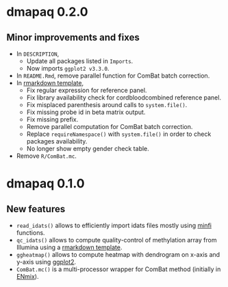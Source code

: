 # dmapaq 0.2.0

## Minor improvements and fixes

* In `DESCRIPTION`, 
  + Update all packages listed in `Imports`.
  + Now imports `ggplot2 v3.3.0`.
* In `README.Rmd`, remove parallel function for ComBat batch correction.
* In [rmarkdown template](inst/rmarkdown/templates/qc_idats/skeleton/skeleton.Rmd),
    + Fix regular expression for reference panel.
    + Fix library availability check for cordbloodcombined reference panel.
    + Fix misplaced parenthesis around calls to `system.file()`.
    + Fix missing probe id in beta matrix output.
    + Fix missing prefix.
    + Remove parallel computation for ComBat batch correction.
    + Replace `requireNamespace()` with `system.file()` in order to check packages availability.
    + No longer show empty gender check table.
* Remove `R/ComBat.mc`.

# dmapaq 0.1.0

## New features

* `read_idats()` allows to efficiently import idats files mostly 
    using [minfi](https://bioconductor.org/packages/minfi/) functions.
* `qc_idats()` allows to compute quality-control of methylation array from Illumina 
    using a [rmarkdown template](inst/rmarkdown/templates/qc_idats/skeleton/skeleton.Rmd).
* `ggheatmap()` allows to compute heatmap with dendrogram on x-axis and y-axis 
    using [ggplot2](https://ggplot2.tidyverse.org/).
* `ComBat.mc()` is a multi-processor wrapper for ComBat method 
    (initially in [ENmix](https://bioconductor.org/packages/ENmix/)).
